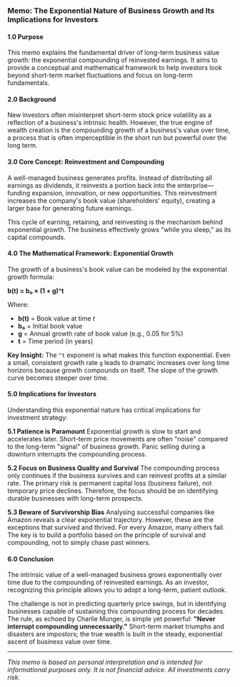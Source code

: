 ### **Memo: The Exponential Nature of Business Growth and Its Implications for Investors**



#### 1.0 Purpose

This memo explains the fundamental driver of long-term business value growth: the exponential compounding of reinvested earnings. It aims to provide a conceptual and mathematical framework to help investors look beyond short-term market fluctuations and focus on long-term fundamentals.

#### 2.0 Background

New investors often misinterpret short-term stock price volatility as a reflection of a business's intrinsic health. However, the true engine of wealth creation is the compounding growth of a business's value over time, a process that is often imperceptible in the short run but powerful over the long term.

#### 3.0 Core Concept: Reinvestment and Compounding

A well-managed business generates profits. Instead of distributing all earnings as dividends, it reinvests a portion back into the enterprise—funding expansion, innovation, or new opportunities. This reinvestment increases the company's book value (shareholders' equity), creating a larger base for generating future earnings.

This cycle of earning, retaining, and reinvesting is the mechanism behind exponential growth. The business effectively grows "while you sleep," as its capital compounds.

#### 4.0 The Mathematical Framework: Exponential Growth

The growth of a business's book value can be modeled by the exponential growth formula:

**b(t) = b₀ × (1 + g)^t**

Where:
*   **b(t)** = Book value at time *t*
*   **b₀** = Initial book value
*   **g** = Annual growth rate of book value (e.g., 0.05 for 5%)
*   **t** = Time period (in years)

**Key Insight:** The `^t` exponent is what makes this function exponential. Even a small, consistent growth rate `g` leads to dramatic increases over long time horizons because growth compounds on itself. The slope of the growth curve becomes steeper over time.

#### 5.0 Implications for Investors

Understanding this exponential nature has critical implications for investment strategy:

**5.1 Patience is Paramount**
Exponential growth is slow to start and accelerates later. Short-term price movements are often "noise" compared to the long-term "signal" of business growth. Panic selling during a downturn interrupts the compounding process.

**5.2 Focus on Business Quality and Survival**
The compounding process only continues if the business survives and can reinvest profits at a similar rate. The primary risk is permanent capital loss (business failure), not temporary price declines. Therefore, the focus should be on identifying durable businesses with long-term prospects.

**5.3 Beware of Survivorship Bias**
Analysing successful companies like Amazon reveals a clear exponential trajectory. However, these are the exceptions that survived and thrived. For every Amazon, many others fail. The key is to build a portfolio based on the principle of survival and compounding, not to simply chase past winners.

#### 6.0 Conclusion

The intrinsic value of a well-managed business grows exponentially over time due to the compounding of reinvested earnings. As an investor, recognizing this principle allows you to adopt a long-term, patient outlook.

The challenge is not in predicting quarterly price swings, but in identifying businesses capable of sustaining this compounding process for decades. The rule, as echoed by Charlie Munger, is simple yet powerful: **"Never interrupt compounding unnecessarily."** Short-term market triumphs and disasters are impostors; the true wealth is built in the steady, exponential ascent of business value over time.

---
*This memo is based on personal interpretation and is intended for informational purposes only. It is not financial advice. All investments carry risk.*
